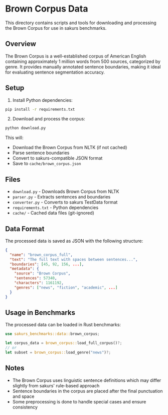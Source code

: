 # Brown Corpus Data

This directory contains scripts and tools for downloading and processing the Brown Corpus for use in sakurs benchmarks.

## Overview

The Brown Corpus is a well-established corpus of American English containing approximately 1 million words from 500 sources, categorized by genre. It provides manually annotated sentence boundaries, making it ideal for evaluating sentence segmentation accuracy.

## Setup

1. Install Python dependencies:
```bash
pip install -r requirements.txt
```

2. Download and process the corpus:
```bash
python download.py
```

This will:
- Download the Brown Corpus from NLTK (if not cached)
- Parse sentence boundaries
- Convert to sakurs-compatible JSON format
- Save to `cache/brown_corpus.json`

## Files

- `download.py` - Downloads Brown Corpus from NLTK
- `parser.py` - Extracts sentences and boundaries
- `converter.py` - Converts to sakurs TestData format
- `requirements.txt` - Python dependencies
- `cache/` - Cached data files (git-ignored)

## Data Format

The processed data is saved as JSON with the following structure:
```json
{
  "name": "brown_corpus_full",
  "text": "The full text with spaces between sentences...",
  "boundaries": [45, 92, 156, ...],
  "metadata": {
    "source": "Brown Corpus",
    "sentences": 57340,
    "characters": 1161192,
    "genres": ["news", "fiction", "academic", ...]
  }
}
```

## Usage in Benchmarks

The processed data can be loaded in Rust benchmarks:
```rust
use sakurs_benchmarks::data::brown_corpus;

let corpus_data = brown_corpus::load_full_corpus()?;
// or
let subset = brown_corpus::load_genre("news")?;
```

## Notes

- The Brown Corpus uses linguistic sentence definitions which may differ slightly from sakurs' rule-based approach
- Sentence boundaries in the corpus are placed after the final punctuation and space
- Some preprocessing is done to handle special cases and ensure consistency